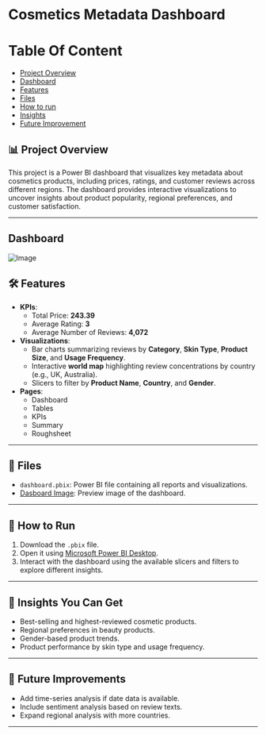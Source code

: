 # Cosmetics Metadata Dashboard
# Table Of Content
 - [Project Overview](https://github.com/Queen-Rukky/Beauty-Cosmetics-Analysis/edit/main/README.md#-project-overview)
 - [Dashboard](https://github.com/Queen-Rukky/Beauty-Cosmetics-Analysis/edit/main/README.md#dashboard)
 - [Features](https://github.com/Queen-Rukky/Beauty-Cosmetics-Analysis/edit/main/README.md#-features)
 - [Files](https://github.com/Queen-Rukky/Beauty-Cosmetics-Analysis/edit/main/README.md#-files)
 - [How to run](https://github.com/Queen-Rukky/Beauty-Cosmetics-Analysis/edit/main/README.md#-how-to-run)
 - [Insights](https://github.com/Queen-Rukky/Beauty-Cosmetics-Analysis/edit/main/README.md#-insights-you-can-get)
 - [Future Improvement](https://github.com/Queen-Rukky/Beauty-Cosmetics-Analysis/edit/main/README.md#-future-improvements)

## 📊 Project Overview
This project is a Power BI dashboard that visualizes key metadata about cosmetics products, including prices, ratings, and customer reviews across different regions. The dashboard provides interactive visualizations to uncover insights about product popularity, regional preferences, and customer satisfaction.

---
## Dashboard
![Image](https://github.com/user-attachments/assets/ad9e7a47-ebd5-4fce-8522-a1c725da4472)

## 🛠 Features
- **KPIs**:
  - Total Price: **243.39**
  - Average Rating: **3**
  - Average Number of Reviews: **4,072**
- **Visualizations**:
  - Bar charts summarizing reviews by **Category**, **Skin Type**, **Product Size**, and **Usage Frequency**.
  - Interactive **world map** highlighting review concentrations by country (e.g., UK, Australia).
  - Slicers to filter by **Product Name**, **Country**, and **Gender**.
- **Pages**:
  - Dashboard
  - Tables
  - KPIs
  - Summary
  - Roughsheet

---

## 📁 Files
- `dashboard.pbix`: Power BI file containing all reports and visualizations.
- [Dasboard Image](https://github.com/user-attachments/assets/ad9e7a47-ebd5-4fce-8522-a1c725da4472): Preview image of the dashboard.

---

## 🚀 How to Run
1. Download the `.pbix` file.
2. Open it using [Microsoft Power BI Desktop](https://powerbi.microsoft.com/desktop/).
3. Interact with the dashboard using the available slicers and filters to explore different insights.

---

## 🎯 Insights You Can Get
- Best-selling and highest-reviewed cosmetic products.
- Regional preferences in beauty products.
- Gender-based product trends.
- Product performance by skin type and usage frequency.

---

## 📌 Future Improvements
- Add time-series analysis if date data is available.
- Include sentiment analysis based on review texts.
- Expand regional analysis with more countries.

---
